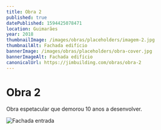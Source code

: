 ```yaml
---
title: Obra 2
published: true
datePublished: 1594425078471
location: Guimarães
year: 2018
thumbnailImage: /images/obras/placeholders/imagem-2.jpg
thumbnailAlt: Fachada edifício
bannerImage: /images/obras/placeholders/obra-cover.jpg
bannerImageAlt: Fachada edifício
canonicalUrl: https://jimbuilding.com/obras/obra-2
---
```


# Obra 2

Obra espetacular que demorou 10 anos a desenvolver.

![Fachada entrada](/images/obras/placeholders/obra-small.jpg 'Fachada entrada')
